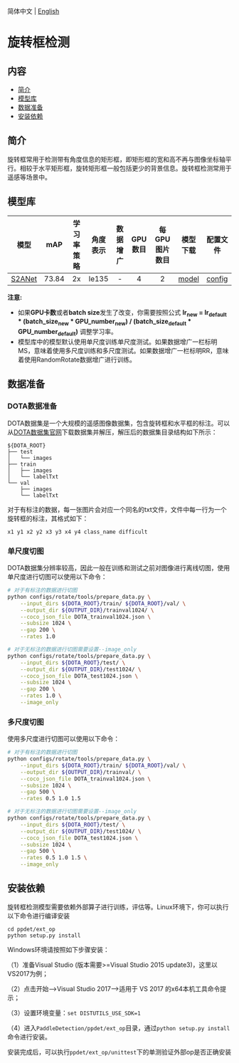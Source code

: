 简体中文 | [English](README_en.md)

# 旋转框检测

## 内容
- [简介](#简介)
- [模型库](#模型库)
- [数据准备](#数据准备)
- [安装依赖](#安装依赖)

## 简介
旋转框常用于检测带有角度信息的矩形框，即矩形框的宽和高不再与图像坐标轴平行。相较于水平矩形框，旋转矩形框一般包括更少的背景信息。旋转框检测常用于遥感等场景中。

## 模型库

| 模型 | mAP | 学习率策略 | 角度表示 | 数据增广 | GPU数目 | 每GPU图片数目 | 模型下载 | 配置文件 |
|:---:|:----:|:---------:|:-----:|:--------:|:-----:|:------------:|:-------:|:------:|
| [S2ANet](./s2anet/README.md) | 73.84 | 2x | le135 | - | 4 | 2 | [model](https://paddledet.bj.bcebos.com/models/s2anet_alignconv_2x_dota.pdparams) | [config](https://github.com/PaddlePaddle/PaddleDetection/tree/develop/configs/rotate/s2anet/s2anet_alignconv_2x_dota.yml) |

**注意:**

- 如果**GPU卡数**或者**batch size**发生了改变，你需要按照公式 **lr<sub>new</sub> = lr<sub>default</sub> * (batch_size<sub>new</sub> * GPU_number<sub>new</sub>) / (batch_size<sub>default</sub> * GPU_number<sub>default</sub>)** 调整学习率。
- 模型库中的模型默认使用单尺度训练单尺度测试。如果数据增广一栏标明MS，意味着使用多尺度训练和多尺度测试。如果数据增广一栏标明RR，意味着使用RandomRotate数据增广进行训练。

## 数据准备
### DOTA数据准备
DOTA数据集是一个大规模的遥感图像数据集，包含旋转框和水平框的标注。可以从[DOTA数据集官网](https://captain-whu.github.io/DOTA/)下载数据集并解压，解压后的数据集目录结构如下所示：
```
${DOTA_ROOT}
├── test
│   └── images
├── train
│   ├── images
│   └── labelTxt
└── val
    ├── images
    └── labelTxt
```

对于有标注的数据，每一张图片会对应一个同名的txt文件，文件中每一行为一个旋转框的标注，其格式如下：
```
x1 y1 x2 y2 x3 y3 x4 y4 class_name difficult
```

### 单尺度切图
DOTA数据集分辨率较高，因此一般在训练和测试之前对图像进行离线切图，使用单尺度进行切图可以使用以下命令：
``` bash
# 对于有标注的数据进行切图
python configs/rotate/tools/prepare_data.py \
    --input_dirs ${DOTA_ROOT}/train/ ${DOTA_ROOT}/val/ \
    --output_dir ${OUTPUT_DIR}/trainval1024/ \
    --coco_json_file DOTA_trainval1024.json \
    --subsize 1024 \
    --gap 200 \
    --rates 1.0

# 对于无标注的数据进行切图需要设置--image_only
python configs/rotate/tools/prepare_data.py \
    --input_dirs ${DOTA_ROOT}/test/ \
    --output_dir ${OUTPUT_DIR}/test1024/ \
    --coco_json_file DOTA_test1024.json \
    --subsize 1024 \
    --gap 200 \
    --rates 1.0 \
    --image_only

```

### 多尺度切图
使用多尺度进行切图可以使用以下命令：
``` bash
# 对于有标注的数据进行切图
python configs/rotate/tools/prepare_data.py \
    --input_dirs ${DOTA_ROOT}/train/ ${DOTA_ROOT}/val/ \
    --output_dir ${OUTPUT_DIR}/trainval/ \
    --coco_json_file DOTA_trainval1024.json \
    --subsize 1024 \
    --gap 500 \
    --rates 0.5 1.0 1.5

# 对于无标注的数据进行切图需要设置--image_only
python configs/rotate/tools/prepare_data.py \
    --input_dirs ${DOTA_ROOT}/test/ \
    --output_dir ${OUTPUT_DIR}/test1024/ \
    --coco_json_file DOTA_test1024.json \
    --subsize 1024 \
    --gap 500 \
    --rates 0.5 1.0 1.5 \
    --image_only
```

## 安装依赖
旋转框检测模型需要依赖外部算子进行训练，评估等。Linux环境下，你可以执行以下命令进行编译安装
```
cd ppdet/ext_op
python setup.py install
```
Windows环境请按照如下步骤安装：

（1）准备Visual Studio (版本需要>=Visual Studio 2015 update3)，这里以VS2017为例；

（2）点击开始-->Visual Studio 2017-->适用于 VS 2017 的x64本机工具命令提示；

（3）设置环境变量：`set DISTUTILS_USE_SDK=1`

（4）进入`PaddleDetection/ppdet/ext_op`目录，通过`python setup.py install`命令进行安装。

安装完成后，可以执行`ppdet/ext_op/unittest`下的单测验证外部op是否正确安装
